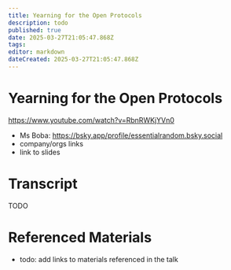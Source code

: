 ```yaml
---
title: Yearning for the Open Protocols
description: todo
published: true
date: 2025-03-27T21:05:47.868Z
tags: 
editor: markdown
dateCreated: 2025-03-27T21:05:47.868Z
---
```


# Yearning for the Open Protocols
https://www.youtube.com/watch?v=RbnRWKjYVn0
- Ms Boba: https://bsky.app/profile/essentialrandom.bsky.social
- company/orgs links
- link to slides

# Transcript
TODO

# Referenced Materials
- todo: add links to materials referenced in the talk